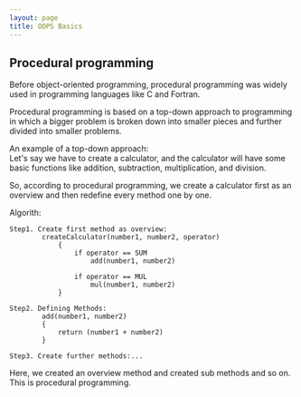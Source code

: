```yaml
---
layout: page
title: OOPS Basics
---
```


## Procedural programming  
Before object-oriented programming, procedural programming was widely used in programming languages like C and Fortran.  

Procedural programming is based on a top-down approach to programming in which a bigger problem is broken down into smaller pieces and further divided into smaller problems.  

An example of a top-down approach:  
Let's say we have to create a calculator, and the calculator will have some basic functions like addition, subtraction, multiplication, and division.  

So, according to procedural programming, we create a calculator first as an overview and then redefine every method one by one.  

Algorith:
```
Step1. Create first method as overview:
        createCalculator(number1, number2, operator)
            {
                if operator == SUM 
                    add(number1, number2)

                if operator == MUL
                    mul(number1, number2)
            }

Step2. Defining Methods:
        add(number1, number2)
        {
            return (number1 + number2)
        }

Step3. Create further methods:...
```
Here, we created an overview method and created sub methods and so on. This is procedural programming.
